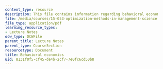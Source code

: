 ```yaml
---
content_type: resource
description: This file contains information regarding behavioral economics.
file: /media/courses/15-053-optimization-methods-in-management-science-spring-2013/8131f0f5cf45de4b2cf77e0fc6cd50b8_MIT15_053S13_lec20-21.pdf
file_type: application/pdf
learning_resource_types:
- Lecture Notes
ocw_type: OCWFile
parent_title: Lecture Notes
parent_type: CourseSection
resourcetype: Document
title: Behavioral economics
uid: 8131f0f5-cf45-de4b-2cf7-7e0fc6cd50b8
---
```


